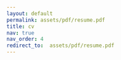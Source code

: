 ```yaml
---
layout: default
permalink: assets/pdf/resume.pdf
title: cv
nav: true
nav_order: 4
redirect_to:  assets/pdf/resume.pdf
---
```

